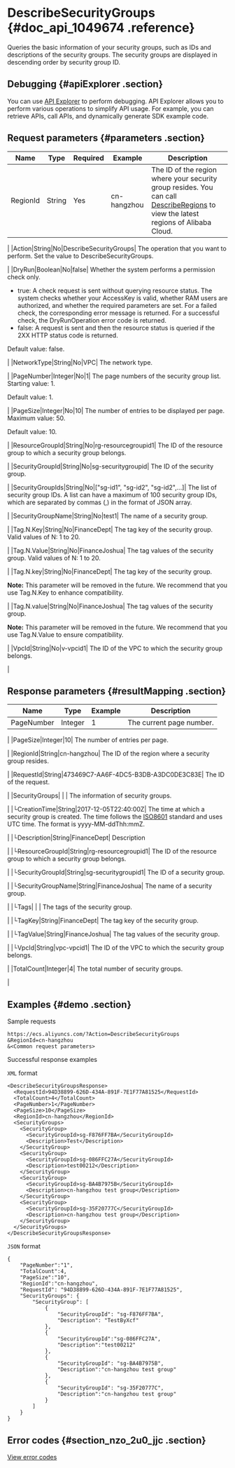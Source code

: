 # DescribeSecurityGroups {#doc_api_1049674 .reference}

Queries the basic information of your security groups, such as IDs and descriptions of the security groups. The security groups are displayed in descending order by security group ID.

## Debugging {#apiExplorer .section}

You can use [API Explorer](https://api.aliyun.com/#product=Ecs&api=DescribeSecurityGroups) to perform debugging. API Explorer allows you to perform various operations to simplify API usage. For example, you can retrieve APIs, call APIs, and dynamically generate SDK example code.

## Request parameters {#parameters .section}

|Name|Type|Required|Example|Description|
|----|----|--------|-------|-----------|
|RegionId|String|Yes|cn-hangzhou| The ID of the region where your security group resides. You can call [DescribeRegions](~~25609~~) to view the latest regions of Alibaba Cloud.

 |
|Action|String|No|DescribeSecurityGroups| The operation that you want to perform. Set the value to DescribeSecurityGroups.

 |
|DryRun|Boolean|No|false| Whether the system performs a permission check only.

 -   true: A check request is sent without querying resource status. The system checks whether your AccessKey is valid, whether RAM users are authorized, and whether the required parameters are set. For a failed check, the corresponding error message is returned. For a successful check, the DryRunOperation error code is returned.
-   false: A request is sent and then the resource status is queried if the 2XX HTTP status code is returned.

 Default value: false.

 |
|NetworkType|String|No|VPC| The network type.

 |
|PageNumber|Integer|No|1| The page numbers of the security group list. Starting value: 1.

 Default value: 1.

 |
|PageSize|Integer|No|10| The number of entries to be displayed per page. Maximum value: 50.

 Default value: 10.

 |
|ResourceGroupId|String|No|rg-resourcegroupid1| The ID of the resource group to which a security group belongs.

 |
|SecurityGroupId|String|No|sg-securitygroupid| The ID of the security group.

 |
|SecurityGroupIds|String|No|\["sg-id1", "sg-id2", "sg-id2",...\]| The list of security group IDs. A list can have a maximum of 100 security group IDs, which are separated by commas \(,\) in the format of JSON array.

 |
|SecurityGroupName|String|No|test1| The name of a security group.

 |
|Tag.N.Key|String|No|FinanceDept| The tag key of the security group. Valid values of N: 1 to 20.

 |
|Tag.N.Value|String|No|FinanceJoshua| The tag values of the security group. Valid values of N: 1 to 20.

 |
|Tag.N.key|String|No|FinanceDept| The tag key of the security group.

 **Note:** This parameter will be removed in the future. We recommend that you use Tag.N.Key to enhance compatibility.

 |
|Tag.N.value|String|No|FinanceJoshua| The tag values of the security group.

 **Note:** This parameter will be removed in the future. We recommend that you use Tag.N.Value to ensure compatibility.

 |
|VpcId|String|No|v-vpcid1| The ID of the VPC to which the security group belongs.

 |

## Response parameters {#resultMapping .section}

|Name|Type|Example|Description|
|----|----|-------|-----------|
|PageNumber|Integer|1| The current page number.

 |
|PageSize|Integer|10| The number of entries per page.

 |
|RegionId|String|cn-hangzhou| The ID of the region where a security group resides.

 |
|RequestId|String|473469C7-AA6F-4DC5-B3DB-A3DC0DE3C83E| The ID of the request.

 |
|SecurityGroups| | | The information of security groups.

 |
|└CreationTime|String|2017-12-05T22:40:00Z| The time at which a security group is created. The time follows the [ISO8601](~~25696~~) standard and uses UTC time. The format is yyyy-MM-ddThh:mmZ.

 |
|└Description|String|FinanceDept| Description

 |
|└ResourceGroupId|String|rg-resourcegroupid1| The ID of the resource group to which a security group belongs.

 |
|└SecurityGroupId|String|sg-securitygroupid1| The ID of a security group.

 |
|└SecurityGroupName|String|FinanceJoshua| The name of a security group.

 |
|└Tags| | | The tags of the security group.

 |
|└TagKey|String|FinanceDept| The tag key of the security group.

 |
|└TagValue|String|FinanceJoshua| The tag values of the security group.

 |
|└VpcId|String|vpc-vpcid1| The ID of the VPC to which the security group belongs.

 |
|TotalCount|Integer|4| The total number of security groups.

 |

## Examples {#demo .section}

Sample requests

``` {#request_demo}
https://ecs.aliyuncs.com/?Action=DescribeSecurityGroups
&RegionId=cn-hangzhou 
&<Common request parameters>
```

Successful response examples

`XML` format

``` {#xml_return_success_demo}
<DescribeSecurityGroupsResponse>
  <RequestId>94D38899-626D-434A-891F-7E1F77A81525</RequestId> 
  <TotalCount>4</TotalCount> 
  <PageNumber>1</PageNumber> 
  <PageSize>10</PageSize> 
  <RegionId>cn-hangzhou</RegionId> 
  <SecurityGroups>
    <SecurityGroup> 
      <SecurityGroupId>sg-F876FF7BA</SecurityGroupId> 
      <Description>Test</Description> 
    </SecurityGroup>
    <SecurityGroup>
      <SecurityGroupId>sg-086FFC27A</SecurityGroupId> 
      <Description>test00212</Description> 
    </SecurityGroup>
    <SecurityGroup>
      <SecurityGroupId>sg-BA4B7975B</SecurityGroupId>
      <Description>cn-hangzhou test group</Description>
    </SecurityGroup>
    <SecurityGroup>
      <SecurityGroupId>sg-35F20777C</SecurityGroupId>
      <Description>cn-hangzhou test group</Description>
    </SecurityGroup>
  </SecurityGroups>
</DescribeSecurityGroupsResponse>
```

`JSON` format

``` {#json_return_success_demo}
{
	"PageNumber":"1",
	"TotalCount":4,
	"PageSize":"10",
	"RegionId":"cn-hangzhou",
	"RequestId": "94D38899-626D-434A-891F-7E1F77A81525",
	"SecurityGroups": {
		"SecurityGroup": [
			{
				"SecurityGroupId": "sg-F876FF7BA",
				"Description": "TestByXcf"
			},
			{
				"SecurityGroupId":"sg-086FFC27A",
				"Description":"test00212"
			},
			{
				"SecurityGroupId": "sg-BA4B7975B",
				"Description":"cn-hangzhou test group"
			},
			{
				"SecurityGroupId": "sg-35F20777C",
				"Description":"cn-hangzhou test group"
			}
		]
	}
}
```

## Error codes {#section_nzo_2u0_jjc .section}

[View error codes](https://error-center.aliyun.com/status/product/Ecs)

